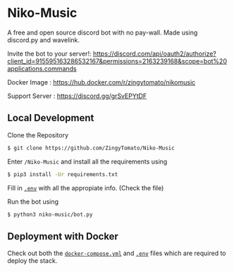 # Niko-Music

A free and open source discord bot with no pay-wall. Made using discord.py and wavelink.

Invite the bot to your server!: https://discord.com/api/oauth2/authorize?client_id=915595163286532167&permissions=2163239168&scope=bot%20applications.commands

Docker Image : https://hub.docker.com/r/zingytomato/nikomusic

Support Server : https://discord.gg/grSvEPYtDF

## Local Development

Clone the Repository
```sh
$ git clone https://github.com/ZingyTomato/Niko-Music
```
Enter `/Niko-Music` and install all the requirements using
```sh
$ pip3 install -Ur requirements.txt
```
Fill in [`.env`](https://github.com/ZingyTomato/Niko-Music/blob/main/niko-music/.env) with all the appropiate info. (Check the file)

Run the bot using
```sh
$ python3 niko-music/bot.py
```

## Deployment with Docker

Check out both the [`docker-compose.yml`](https://github.com/ZingyTomato/Niko-Music/blob/main/docker-compose.yml) and [`.env`](https://github.com/ZingyTomato/Niko-Music/blob/main/niko-music/.env) files which are required to deploy the stack.
